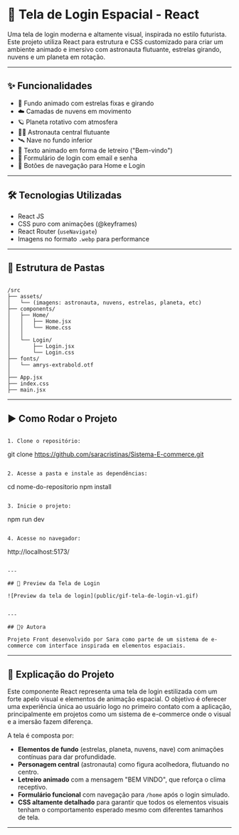 # 🚀 Tela de Login Espacial - React

Uma tela de login moderna e altamente visual, inspirada no estilo futurista. Este projeto utiliza React para estrutura e CSS customizado para criar um ambiente animado e imersivo com astronauta flutuante, estrelas girando, nuvens e um planeta em rotação.

---

## ✨ Funcionalidades

- 🌌 Fundo animado com estrelas fixas e girando
- ☁️ Camadas de nuvens em movimento
- 🪐 Planeta rotativo com atmosfera
- 👨‍🚀 Astronauta central flutuante
- 🛰️ Nave no fundo inferior
- 💬 Texto animado em forma de letreiro ("Bem-vindo")
- 🔐 Formulário de login com email e senha
- 🔁 Botões de navegação para Home e Login

---

## 🛠️ Tecnologias Utilizadas

- React JS
- CSS puro com animações (@keyframes)
- React Router (`useNavigate`)
- Imagens no formato `.webp` para performance

---

## 📁 Estrutura de Pastas

```

/src
├── assets/
│   └── (imagens: astronauta, nuvens, estrelas, planeta, etc)
├── components/
│   ├── Home/
│   │   ├── Home.jsx
│   │   └── Home.css
│   │
│   └── Login/
│       ├── Login.jsx
│       └── Login.css
├── fonts/
│   └── amrys-extrabold.otf
│
├── App.jsx
├── index.css
├── main.jsx

````

---

## ▶️ Como Rodar o Projeto

```

1. Clone o repositório:

```
   git clone https://github.com/saracristinas/Sistema-E-commerce.git
```

2. Acesse a pasta e instale as dependências:

   ```
   cd nome-do-repositorio
   npm install
   ```

3. Inicie o projeto:

   ```
   npm run dev
   ```

4. Acesse no navegador:

   ```
   http://localhost:5173/
   ```

---

## 🎥 Preview da Tela de Login

![Preview da tela de login](public/gif-tela-de-login-v1.gif)


---

## 🙋‍♀️ Autora

Projeto Front desenvolvido por Sara como parte de um sistema de e-commerce com interface inspirada em elementos espaciais.

```

---

## 🧠 Explicação do Projeto

Este componente React representa uma tela de login estilizada com um forte apelo visual e elementos de animação espacial.
O objetivo é oferecer uma experiência única ao usuário logo no primeiro contato com a aplicação, principalmente em projetos
como um sistema de e-commerce onde o visual e a imersão fazem diferença.

A tela é composta por:

- **Elementos de fundo** (estrelas, planeta, nuvens, nave) com animações contínuas para dar profundidade.
- **Personagem central** (astronauta) como figura acolhedora, flutuando no centro.
- **Letreiro animado** com a mensagem "BEM VINDO", que reforça o clima receptivo.
- **Formulário funcional** com navegação para `/home` após o login simulado.
- **CSS altamente detalhado** para garantir que todos os elementos visuais tenham o comportamento esperado mesmo com diferentes tamanhos de tela.

---

